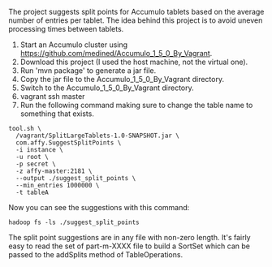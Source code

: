 The project suggests split points for Accumulo tablets based on the average
number of entries per tablet. The idea behind this project is to avoid uneven
processing times between tablets.

1. Start an Accumulo cluster using https://github.com/medined/Accumulo_1_5_0_By_Vagrant.
2. Download this project (I used the host machine, not the virtual one).
3. Run 'mvn package' to generate a jar file.
4. Copy the jar file to the Accumulo_1_5_0_By_Vagrant directory.
5. Switch to the Accumulo_1_5_0_By_Vagrant directory.
6. vagrant ssh master
7. Run the following command making sure to change the table name to something
that exists.

```
tool.sh \
  /vagrant/SplitLargeTablets-1.0-SNAPSHOT.jar \
  com.affy.SuggestSplitPoints \
  -i instance \
  -u root \
  -p secret \
  -z affy-master:2181 \
  --output ./suggest_split_points \
  --min_entries 1000000 \
  -t tableA
```

Now you can see the suggestions with this command:

```
hadoop fs -ls ./suggest_split_points
```

The split point suggestions are in any file with non-zero length. It's fairly easy to
read the set of part-m-XXXX file to build a SortSet which can be passed to
the addSplits method of TableOperations.
